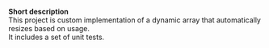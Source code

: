**Short description**  
This project is custom implementation of a dynamic array that automatically resizes based on usage.  
It includes a set of unit tests.
